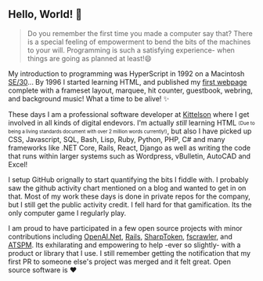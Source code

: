 ## Hello, World! 👋
> Do you remember the first time you made a computer say that?  There is a special feeling of empowerment to bend the bits of the machines to your will.  Programming is such a satisfying experience- when things are going as planned at least!😄

My introduction to programming was HyperScript in 1992 on a Macintosh [SE/30](## "The 30 was for the 30MB hard drive that it came with?  No... but close.  It was actually 40MB. The 30 was for the 68030 Motorola CPU")...  By 1996 I started learning HTML, and published my [first webpage](https://web.archive.org/web/20010429043607/http://www.onlinemac.com/users/cameroni/netpage/) complete with a frameset layout, marquee, hit counter, guestbook, webring, and background music!  What a time to be alive! ✨

These days I am a professional software developer at [Kittelson](https://github.com/kittelson) where I get involved in all kinds of digital endevors.  I'm actually *still* learning HTML <sub><sup>(Due to being a living standards document with over 2 million words currently!)</sup></sub>, but also I have picked up CSS, Javascript, SQL, Bash, Lisp, Ruby, Python, PHP, C# and many frameworks like .NET Core, Rails, React, Django as well as writing the code that runs within larger systems such as Wordpress, vBulletin, AutoCAD and Excel!

I setup GitHub orignally to start quantifying the bits I fiddle with.  I probably saw the github activity chart mentioned on a blog and wanted to get in on that.  Most of my work these days is done in private repos for the company, but I still get the public activity credit.  I fell hard for that gamification.  Its the only computer game I regularly play.  

I am proud to have participated in a few open source projects with minor contributions including [OpenAI.Net](https://github.com/jodendaal/OpenAI.Net), [Rails](https://github.com/rails/rails), [SharpToken](https://github.com/dmitry-brazhenko/SharpToken), [fscrawler](https://github.com/dadoonet/fscrawler), and [ATSPM](https://github.com/udotdevelopment/ATSPM).  Its exhilarating and empowering to help -ever so slightly- with a product or library that I use.  I still remember getting the notification that my first PR to someone else's project was merged and it felt great. Open source software is ❤️


<!--
**ian-cameron/ian-cameron** is a ✨ _special_ ✨ repository because its `README.md` (this file) appears on your GitHub profile.

Here are some ideas to get you started:

- 🔭 I’m currently working on ...
- 🌱 I’m currently learning ...
- 👯 I’m looking to collaborate on ...
- 🤔 I’m looking for help with ...
- 💬 Ask me about ...
- 📫 How to reach me: ...
- 😄 Pronouns: ...
- ⚡ Fun fact: ...
-->
